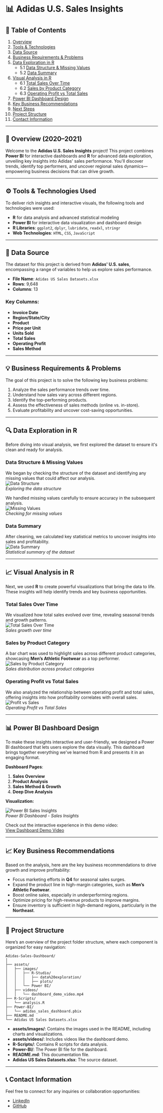 # 📊 **Adidas U.S. Sales Insights**  

## 📑 **Table of Contents**  
1. [Overview](#overview)  
2. [Tools & Technologies](#tools-technologies)  
3. [Data Source](#data-source)  
4. [Business Requirements & Problems](#business-requirements-problems)  
5. [Data Exploration in R](#data-exploration-in-r)  
   - 5.1 [Data Structure & Missing Values](#data-structure-missing-values)  
   - 5.2 [Data Summary](#data-summary)  
6. [Visual Analysis in R](#visual-analysis-in-r)  
   - 6.1 [Total Sales Over Time](#total-sales-over-time)  
   - 6.2 [Sales by Product Category](#sales-by-product-category)  
   - 6.3 [Operating Profit vs Total Sales](#operating-profit-vs-total-sales)  
7. [Power BI Dashboard Design](#power-bi-dashboard-design)  
8. [Key Business Recommendations](#key-business-recommendations)  
9. [Next Steps](#next-steps)  
10. [Project Structure](#project-structure)  
11. [Contact Information](#contact-information)

---

## 📝 **Overview (2020–2021)**  
Welcome to the **Adidas U.S. Sales Insights** project! This project combines **Power BI** for interactive dashboards and **R** for advanced data exploration, unveiling key insights into Adidas' sales performance. You'll discover trends, identify top performers, and uncover regional sales dynamics—empowering business decisions that can drive growth.

---

## ⚙️ **Tools & Technologies Used**  
To deliver rich insights and interactive visuals, the following tools and technologies were used:

- **R** for data analysis and advanced statistical modeling  
- **Power BI** for interactive data visualization and dashboard design  
- **R Libraries**: `ggplot2`, `dplyr`, `lubridate`, `readxl`, `stringr`  
- **Web Technologies**: `HTML`, `CSS`, `JavaScript`

---

## 📂 **Data Source**  
The dataset for this project is derived from **Adidas' U.S. sales**, encompassing a range of variables to help us explore sales performance.

- **File Name**: `Adidas US Sales Datasets.xlsx`  
- **Rows**: 9,648  
- **Columns**: 13  

### Key Columns:  
- **Invoice Date**  
- **Region/State/City**  
- **Product**  
- **Price per Unit**  
- **Units Sold**  
- **Total Sales**  
- **Operating Profit**  
- **Sales Method**  

---

## 💡 **Business Requirements & Problems**  
The goal of this project is to solve the following key business problems:

1. Analyze the sales performance trends over time.  
2. Understand how sales vary across different regions.  
3. Identify the top-performing products.  
4. Assess the effectiveness of sales methods (online vs. in-store).  
5. Evaluate profitability and uncover cost-saving opportunities.

---

## 🔍 **Data Exploration in R**  
Before diving into visual analysis, we first explored the dataset to ensure it's clean and ready for analysis.

### **Data Structure & Missing Values**  
We began by checking the structure of the dataset and identifying any missing values that could affect our analysis.  
![Data Structure](./assets/images/R-Studio/data%20exploration/data_structure.gif)  
*Exploring the data structure*

We handled missing values carefully to ensure accuracy in the subsequent analysis.  
![Missing Values](./assets/images/R-Studio/data%20exploration/check_for_missing_values.gif)  
*Checking for missing values*

### **Data Summary**  
After cleaning, we calculated key statistical metrics to uncover insights into sales and profitability.  
![Data Summary](./assets/images/R-Studio/data%20exploration/statistical_summary.gif)  
*Statistical summary of the dataset*

---

## 📈 **Visual Analysis in R**  
Next, we used **R** to create powerful visualizations that bring the data to life. These insights will help identify trends and key business opportunities.

### **Total Sales Over Time**  
We visualized how total sales evolved over time, revealing seasonal trends and growth patterns.  
![Total Sales Over Time](./assets/images/R-Studio/plots/sales_growth_over_time_Rplot.png)  
*Sales growth over time*

### **Sales by Product Category**  
A bar chart was used to highlight sales across different product categories, showcasing **Men’s Athletic Footwear** as a top performer.  
![Sales by Product Category](./assets/images/R-Studio/plots/sales_by_region_Rplot.png)  
*Sales distribution across product categories*

### **Operating Profit vs Total Sales**  
We also analyzed the relationship between operating profit and total sales, offering insights into how profitability correlates with overall sales.  
![Profit vs Sales](./assets/images/R-Studio/plots/profit_by_totalSales_scatterPlot_Rplot.png)  
*Operating Profit vs Total Sales*

---

## 📊 **Power BI Dashboard Design**  
To make these insights interactive and user-friendly, we designed a Power BI dashboard that lets users explore the data visually. This dashboard brings together everything we've learned from R and presents it in an engaging format.

**Dashboard Pages**:  
1. **Sales Overview**  
2. **Product Analysis**  
3. **Sales Method & Growth**  
4. **Deep Dive Analysis**  

**Visualization:**

![Power BI Sales Insights](./assets/images/Power%20BI/adidas_sales_insights.gif)  
*Power BI Dashboard - Sales Insights*

Check out the interactive experience in this demo video:  
[View Dashboard Demo Video](./assets/videos/dashboard_demo_video.mp4)

---

## 📈 **Key Business Recommendations**  
Based on the analysis, here are the key business recommendations to drive growth and improve profitability:

- Focus marketing efforts in **Q4** for seasonal sales surges.  
- Expand the product line in high-margin categories, such as **Men’s Athletic Footwear**.  
- Boost online sales, especially in underperforming regions.  
- Optimize pricing for high-revenue products to improve margins.  
- Ensure inventory is sufficient in high-demand regions, particularly in the **Northeast**.

---

## 📂 **Project Structure**  
Here’s an overview of the project folder structure, where each component is organized for easy navigation:

```
Adidas-Sales-Dashboard/
│
├── assets/
│   ├── images/
│   │   ├── R-Studio/
│   │   │   ├── data%20exploration/
│   │   │   ├── plots/
│   │   └── Power BI/
│   ├── videos/
│   │   └── dashboard_demo_video.mp4
├── R-Scripts/
│   └── analysis.R
├── Power-BI/
│   └── adidas_sales_dashboard.pbix
├── README.md
└── Adidas US Sales Datasets.xlsx
```

- **assets/images/**: Contains the images used in the README, including charts and visualizations.  
- **assets/videos/**: Includes videos like the dashboard demo.  
- **R-Scripts/**: Contains R scripts for data analysis.  
- **Power-BI/**: The Power BI file for the dashboard.  
- **README.md**: This documentation file.  
- **Adidas US Sales Datasets.xlsx**: The source dataset.

---

## 📞 **Contact Information**  
Feel free to connect for any inquiries or collaboration opportunities:

- [LinkedIn](https://www.linkedin.com/in/jeremiah-o-517729122/)  
- [GitHub](https://github.com/ewache04/Adidas-Sales-Dashboard)